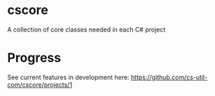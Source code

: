 # cscore
A collection of core classes needed in each C# project

# Progress
See current features in development here: https://github.com/cs-util-com/cscore/projects/1
